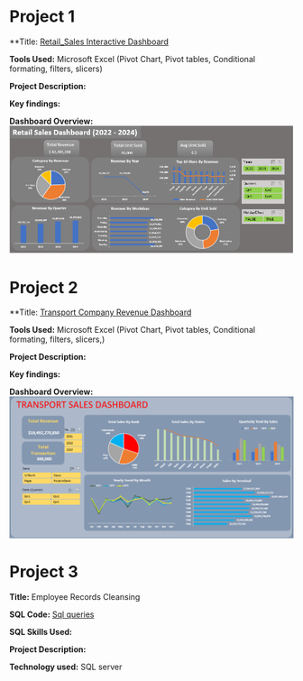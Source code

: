 # Project 1
 
**Title: [Retail_Sales Interactive Dashboard](https://github.com/Adeola2904/Adeola2904.github.io/blob/main/Oluwafemi%20Retail%20Sales%20Dashboard.xlsx)
 
**Tools Used:** Microsoft Excel (Pivot Chart, Pivot tables, Conditional formating, filters, slicers)
 
**Project Description:**
 
**Key findings:**
 
**Dashboard Overview:**
![Retail%20Sales](Retail%20Sales.PNG)

# Project 2
 
**Title: [Transport Company Revenue Dashboard](https://github.com/Adeola2904/Adeola2904.github.io/blob/main/Transport%20Company%20DB.xlsx)
 
**Tools Used:** Microsoft Excel (Pivot Chart, Pivot tables, Conditional formating, filters, slicers,)
 
**Project Description:**
 
**Key findings:**
 
**Dashboard Overview:**
![Transport](Transport.PNG)

# Project 3
**Title:** Employee Records Cleansing
 
**SQL Code:** [Sql queries](https://github.com/Adeola2904/Adeola2904.github.io/blob/main/Employee_Data.Sql)
 
**SQL Skills Used:**
 
**Project Description:**
 
**Technology used:** SQL server
